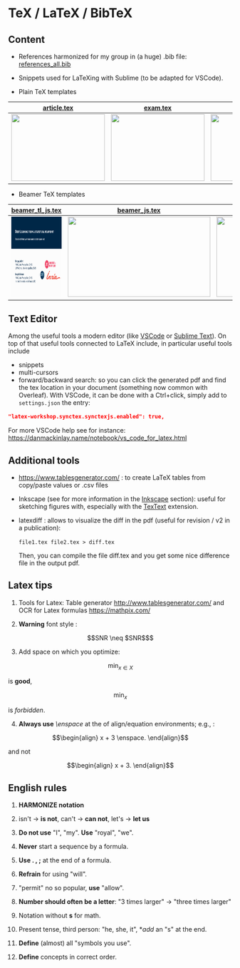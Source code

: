 # TeX / LaTeX / BibTeX

## Content

- References harmonized for my group in (a huge) .bib file: [references_all.bib](biblio/references_all.bib)

- Snippets used for LaTeXing with Sublime (to be adapted for VSCode).

- Plain TeX templates

|[article.tex](draft-article/article.tex)| [exam.tex](draft-exam/exam.tex)| [scribe.tex](draft-scribe/scribe.tex) |
| ----------- |----------- |----------- |
|[<img src="../sharedimages/article.png" width="210" height="150">](draft-article/article.tex)|[<img src="../sharedimages/examen.png" width="210" height="150">](draft-exam/exam.tex)|[<img src="../sharedimages/scribe.png" width="210" height="150">](draft-scribe/scribe.tex)|


- Beamer TeX templates

|[beamer_tl_js.tex](draft-beamer/beamer_tl_js.tex) |[beamer_js.tex](draft-beamer/beamer_js.tex) | [beamer_tl.tex](draft-beamer/beamer_tl.tex)|
| ----------- | ----------- |----------- |
|[<img src="../sharedimages/beamer_tl_js.png" width="320" height="180">](draft-beamer/beamer_js.tex)|[<img src="../sharedimages/beamer_js.png" width="320" height="180">](draft-beamer/beamer_tl.tex)|[<img src="../sharedimages/beamer_tl.png" width="320" height="180">](draft-beamer/beamer_tl.tex)|



## Text Editor

Among the useful tools a modern editor (like [VSCode](https://code.visualstudio.com/) or [Sublime Text](https://www.sublimetext.com/)).
On top of that useful tools connected to LaTeX include, in particular useful tools include
- snippets
- multi-cursors
- forward/backward search: so you can click the generated pdf and find the tex location in your document (something now common with Overleaf). With VSCode, it can be done with a Ctrl+click, simply add to `settings.json` the entry:
```json
"latex-workshop.synctex.synctexjs.enabled": true,
```

For more VSCode help see for instance:
<https://danmackinlay.name/notebook/vs_code_for_latex.html>

## Additional tools

- https://www.tablesgenerator.com/ : to create LaTeX tables from copy/paste values or .csv files
- Inkscape (see for more information in the [Inkscape](../inkscape/README.md) section): useful for sketching figures with, especially with the [TexText](https://inkscape.org/~jcwinkler/%E2%98%85textext) extension.
- latexdiff : allows to visualize the diff in the pdf (useful for revision / v2 in a publication):

	`file1.tex file2.tex > diff.tex`

	Then, you can compile the file diff.tex and you get some nice difference file in the output pdf.


## Latex tips

1. Tools for Latex: Table generator http://www.tablesgenerator.com/ and  OCR for Latex formulas https://mathpix.com/

2. **Warning** font style :
```math
SNR \neq $SNR$
```

3. Add space on which you optimize:
```math
\min_{x \in X}
```
is **good**,
```math
\min_{x}
```
is *forbidden*.

4. **Always use**  *\enspace* at the of align/equation environments; e.g., :
```math
\begin{align}
x + 3 \enspace.
\end{align}
```
and not
```math
\begin{align}
x + 3.
\end{align}
```

## English rules
1. **HARMONIZE notation**
1. isn't -> **is not**, can't -> **can not**, let's -> **let us**
1. **Do not use** "I", "my". **Use** "royal", "we".
1. **Never** start a sequence by a formula.
1. **Use . , ;** at the end of a formula.
1. **Refrain** for using "will".
1. "permit" no so popular, **use** "allow".
1. **Number should often be a letter**: "3 times larger" -> "three times larger"
1. Notation without **s** for math.
1. Present tense, third person: "he, she, it", **add* an "s" at the end.

1. **Define** (almost) all "symbols you use".
1. **Define** concepts in correct order.
